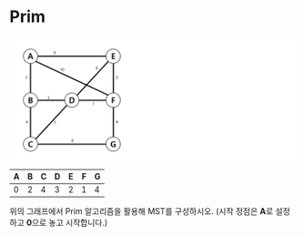 # Prim

![](문제/프림.PNG)

| A    | B    | C    | D    | E    | F    | G    |
| ---- | ---- | ---- | ---- | ---- | ---- | ---- |
| 0    | 2    | 4    | 3    | 2    | 1    | 4    |

위의 그래프에서 Prim 알고리즘을 활용해 MST를 구성하시오. (시작 정점은 **A**로 설정하고 **0**으로 놓고 시작합니다.)

